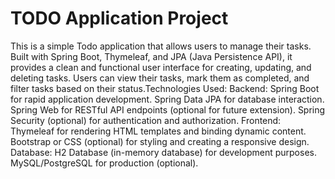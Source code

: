 # TODO Application Project
 This is a simple Todo application that allows users to manage their tasks. Built with Spring Boot, Thymeleaf, and JPA (Java Persistence API), it provides a clean and functional user interface for creating, updating, and deleting tasks. Users can view their tasks, mark them as completed, and filter tasks based on their status.Technologies Used: Backend:  Spring Boot for rapid application development. Spring Data JPA for database interaction. Spring Web for RESTful API endpoints (optional for future extension). Spring Security (optional) for authentication and authorization. Frontend:  Thymeleaf for rendering HTML templates and binding dynamic content. Bootstrap or CSS (optional) for styling and creating a responsive design. Database:  H2 Database (in-memory database) for development purposes. MySQL/PostgreSQL for production (optional).
